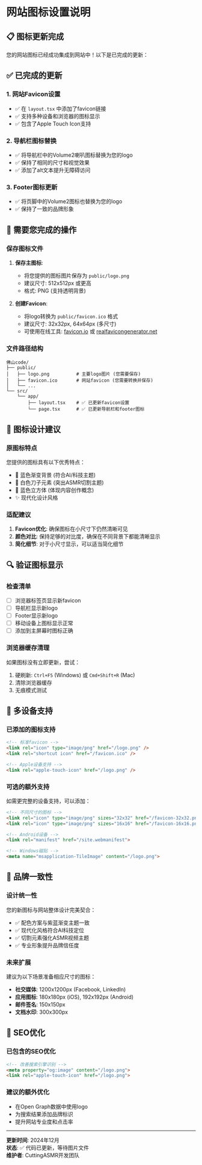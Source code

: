 # 网站图标设置说明

## 📋 图标更新完成

您的网站图标已经成功集成到网站中！以下是已完成的更新：

## ✅ 已完成的更新

### 1. 网站Favicon设置
- ✅ 在 `layout.tsx` 中添加了favicon链接
- ✅ 支持多种设备和浏览器的图标显示
- ✅ 包含了Apple Touch Icon支持

### 2. 导航栏图标替换
- ✅ 将导航栏中的Volume2喇叭图标替换为您的logo
- ✅ 保持了相同的尺寸和视觉效果
- ✅ 添加了alt文本提升无障碍访问

### 3. Footer图标更新  
- ✅ 将页脚中的Volume2图标也替换为您的logo
- ✅ 保持了一致的品牌形象

## 🔧 需要您完成的操作

### 保存图标文件
1. **保存主图标**:
   - 将您提供的图标图片保存为 `public/logo.png`
   - 建议尺寸: 512x512px 或更高
   - 格式: PNG (支持透明背景)

2. **创建Favicon**:
   - 将logo转换为 `public/favicon.ico` 格式
   - 建议尺寸: 32x32px, 64x64px (多尺寸)
   - 可使用在线工具: [favicon.io](https://favicon.io/) 或 [realfavicongenerator.net](https://realfavicongenerator.net/)

### 文件路径结构
```
佛山code/
├── public/
│   ├── logo.png          # 主要logo图片 (您需要保存)
│   ├── favicon.ico       # 网站favicon (您需要转换并保存)
│   └── ...
└── src/
    └── app/
        ├── layout.tsx    # ✅ 已更新favicon设置
        └── page.tsx      # ✅ 已更新导航栏和footer图标
```

## 🎨 图标设计建议

### 原图标特点
您提供的图标具有以下优秀特点：
- 🎨 蓝色渐变背景 (符合AI/科技主题)
- 🔪 白色刀子元素 (突出ASMR切割主题)  
- 🧊 蓝色立方体 (体现内容创作概念)
- ✨ 现代化设计风格

### 适配建议
1. **Favicon优化**: 确保图标在小尺寸下仍然清晰可见
2. **颜色对比**: 保持足够的对比度，确保在不同背景下都能清晰显示
3. **简化细节**: 对于小尺寸显示，可以适当简化细节

## 🔍 验证图标显示

### 检查清单
- [ ] 浏览器标签页显示新favicon
- [ ] 导航栏显示新logo
- [ ] Footer显示新logo  
- [ ] 移动设备上图标显示正常
- [ ] 添加到主屏幕时图标正确

### 浏览器缓存清理
如果图标没有立即更新，尝试：
1. 硬刷新: `Ctrl+F5` (Windows) 或 `Cmd+Shift+R` (Mac)
2. 清除浏览器缓存
3. 无痕模式测试

## 📱 多设备支持

### 已添加的图标支持
```html
<!-- 标准favicon -->
<link rel="icon" type="image/png" href="/logo.png" />
<link rel="shortcut icon" href="/favicon.ico" />

<!-- Apple设备支持 -->
<link rel="apple-touch-icon" href="/logo.png" />
```

### 可选的额外支持
如需更完整的设备支持，可以添加：
```html
<!-- 不同尺寸的图标 -->
<link rel="icon" type="image/png" sizes="32x32" href="/favicon-32x32.png">
<link rel="icon" type="image/png" sizes="16x16" href="/favicon-16x16.png">

<!-- Android设备 -->
<link rel="manifest" href="/site.webmanifest">

<!-- Windows磁贴 -->
<meta name="msapplication-TileImage" content="/logo.png">
```

## 🎯 品牌一致性

### 设计统一性
您的新图标与网站整体设计完美契合：
- ✅ 配色方案与紫蓝渐变主题一致
- ✅ 现代化风格符合AI科技定位
- ✅ 切割元素强化ASMR视频主题
- ✅ 专业形象提升品牌信任度

### 未来扩展
建议为以下场景准备相应尺寸的图标：
- **社交媒体**: 1200x1200px (Facebook, LinkedIn)
- **应用图标**: 180x180px (iOS), 192x192px (Android)
- **邮件签名**: 150x150px
- **文档水印**: 300x300px

## 🚀 SEO优化

### 已包含的SEO优化
```html
<!-- 改善搜索引擎识别 -->
<meta property="og:image" content="/logo.png">
<link rel="apple-touch-icon" href="/logo.png">
```

### 建议的额外优化
- 在Open Graph数据中使用logo
- 为搜索结果添加品牌标识
- 提升网站专业度和点击率

---

**更新时间**: 2024年12月  
**状态**: ✅ 代码已更新，等待图片文件  
**维护者**: CuttingASMR开发团队 